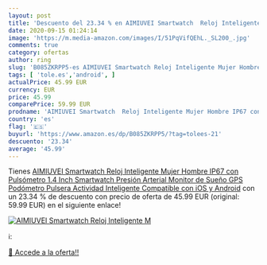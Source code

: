 ```yaml
---
layout: post
title: 'Descuento del 23.34 % en AIMIUVEI Smartwatch  Reloj Inteligente M'
date: 2020-09-15 01:24:14
image: 'https://m.media-amazon.com/images/I/51PqVifQEhL._SL200_.jpg'
comments: true
category: ofertas
author: ring
slug: 'B085ZKRPP5-es AIMIUVEI Smartwatch Reloj Inteligente Mujer Hombre IP67...'
tags: [ 'tole.es','android', ]
actualPrice: 45.99 EUR
currency: EUR
price: 45.99
comparePrice: 59.99 EUR
prodname: 'AIMIUVEI Smartwatch  Reloj Inteligente Mujer Hombre IP67 con Pulsómetro  1.4 Inch Smartwatch Presión Arterial Monitor de Sueño GPS Podómetro Pulsera Actividad Inteligente Compatible con iOS y Android'
country: 'es'
flag: '🇪🇸'
buyurl: 'https://www.amazon.es/dp/B085ZKRPP5/?tag=tolees-21'
descuento: '23.34'
average: '45.99'
---
```


Tienes [AIMIUVEI Smartwatch  Reloj Inteligente Mujer Hombre IP67 con Pulsómetro  1.4 Inch Smartwatch Presión Arterial Monitor de Sueño GPS Podómetro Pulsera Actividad Inteligente Compatible con iOS y Android](https://www.amazon.es/dp/B085ZKRPP5/?tag=tolees-21) con un 23.34 % de descuento con precio de oferta de 45.99 EUR (original: 59.99 EUR) en el siguiente enlace!

[![AIMIUVEI Smartwatch  Reloj Inteligente M](https://m.media-amazon.com/images/I/51PqVifQEhL._SL200_.jpg)](https://www.amazon.es/dp/B085ZKRPP5/?tag=tolees-21)

ℹ️:


[🛒 Accede a la oferta!!](https://www.amazon.es/dp/B085ZKRPP5/?tag=tolees-21)
